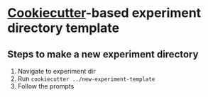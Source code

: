 # [Cookiecutter](cookiecutter.readthedocs.io)-based experiment directory template

## Steps to make a new experiment directory

1.  Navigate to experiment dir
2.  Run `cookiecutter ../new-experiment-template`
3.  Follow the prompts
